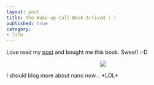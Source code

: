 ```yaml
---
layout: post
title: The Wake-up-Call Book Arrived :-)
published: true
category:
- life
---
```

Love read my [post](http://blog.yanime.org/articles/2005/09/02/its-not-about-india-or-china-its-you-you-you-you) and bought me this book. Sweet! :-D

<center> <a href="http://www.flickr.com/photos/choonkeat/49798495/"><img src="http://static.flickr.com/31/49798495_3aafc62674_m.jpg"></a> </center>   
  
I should blog more about nano now... \*LOL\*  

